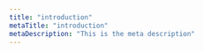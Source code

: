 ```yaml
---
title: "introduction"
metaTitle: "introduction"
metaDescription: "This is the meta description"
---
```



